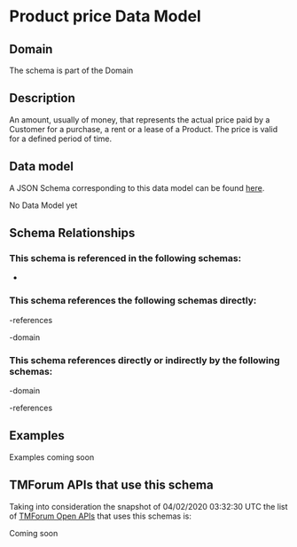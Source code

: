 # Product price Data Model

## Domain

The  schema is part of the  Domain

## Description

An amount, usually of money, that represents the actual price paid by a Customer for a purchase, a rent or a lease of a Product. The price is valid for a defined period of time.

## Data model

A JSON Schema corresponding to this data model can be found
[here](https://github.com/tmforum-rand/schemas/blob/candidates/Product/ProductPrice.schema.json).

No Data Model yet

## Schema Relationships

### This schema is referenced in the following schemas:

-

### This schema references the following schemas directly:

-references

-domain

### This schema references directly or indirectly by the following schemas:

-domain

-references



## Examples

Examples coming soon

## TMForum APIs that use this schema

Taking into consideration the snapshot of 04/02/2020 03:32:30 UTC the list of [TMForum Open APIs](https://www.tmforum.org/open-apis/) that uses this schemas is:

Coming soon